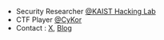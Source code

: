 * Security Researcher [@KAIST Hacking Lab](https://kaist-hacking.github.io/)
* CTF Player [@CyKor](https://x.com/cykorku)
* Contact : [X](https://x.com/hareh4ru), [Blog](https://hareh4ru.github.io/about)

